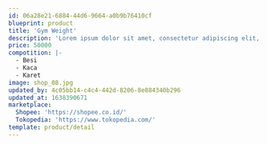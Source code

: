 ```yaml
---
id: 06a28e21-6884-44d6-9664-a0b9b76410cf
blueprint: product
title: 'Gym Weight'
description: 'Lorem ipsum dolor sit amet, consectetur adipiscing elit, sed do eiusmod temp incididunt ut labore et dolore magna aliqua. Quis ipsum suspendisse. Donec condimentum elementum convallis. Nunc sed orci a diam ultrices aliquet interdum quis nulla.'
price: 50000
compotition: |-
  - Besi
  - Kaca
  - Karet
image: shop_08.jpg
updated_by: 4c05bb14-c4c4-442d-8206-8e884340b296
updated_at: 1638390671
marketplace:
  Shopee: 'https://shopee.co.id/'
  Tokopedia: 'https://www.tokopedia.com/'
template: product/detail
---
```

